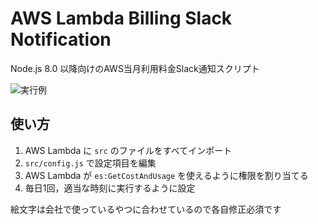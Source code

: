 # AWS Lambda Billing Slack Notification

Node.js 8.0 以降向けのAWS当月利用料金Slack通知スクリプト

![実行例](https://user-images.githubusercontent.com/1351893/45200732-2387f880-b2ad-11e8-8f22-be0ee86c9193.png)

## 使い方

1. AWS Lambda に `src` のファイルをすべてインポート
2. `src/config.js` で設定項目を編集
3. AWS Lambda が `es:GetCostAndUsage` を使えるように権限を割り当てる
4. 毎日1回，適当な時刻に実行するように設定

絵文字は会社で使っているやつに合わせているので各自修正必須です
